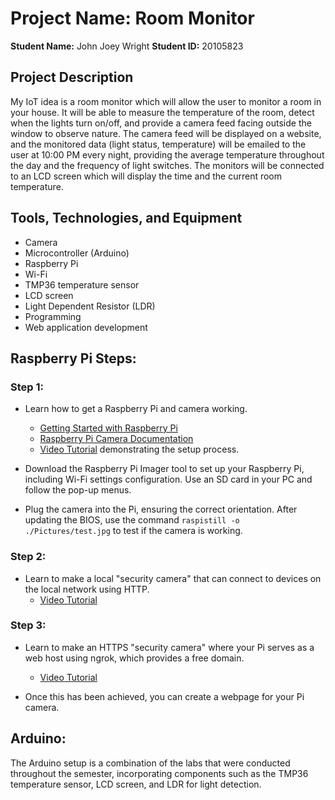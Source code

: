 # Project Name: Room Monitor

**Student Name:** John Joey Wright   **Student ID:** 20105823

## Project Description
My IoT idea is a room monitor which will allow the user to monitor a room in your house. It will be able to measure the temperature of the room, detect when the lights turn on/off, and provide a camera feed facing outside the window to observe nature. The camera feed will be displayed on a website, and the monitored data (light status, temperature) will be emailed to the user at 10:00 PM every night, providing the average temperature throughout the day and the frequency of light switches. The monitors will be connected to an LCD screen which will display the time and the current room temperature.

## Tools, Technologies, and Equipment
- Camera
- Microcontroller (Arduino)
- Raspberry Pi
- Wi-Fi
- TMP36 temperature sensor
- LCD screen
- Light Dependent Resistor (LDR)
- Programming
- Web application development

## Raspberry Pi Steps:
### Step 1:
- Learn how to get a Raspberry Pi and camera working.
  - [Getting Started with Raspberry Pi](https://www.raspberrypi.com/documentation/computers/getting-started.html)
  - [Raspberry Pi Camera Documentation](https://www.raspberrypi.com/documentation/accessories/camera.html#:~:text=an%20earthing%20strap.-,Connecting%20the%20Camera,contacts%20facing%20the%20HDMI%20port)
  - [Video Tutorial](https://www.youtube.com/watch?v=yhM1NhD-kGs) demonstrating the setup process.

- Download the Raspberry Pi Imager tool to set up your Raspberry Pi, including Wi-Fi settings configuration. Use an SD card in your PC and follow the pop-up menus.

- Plug the camera into the Pi, ensuring the correct orientation. After updating the BIOS, use the command `raspistill -o ./Pictures/test.jpg` to test if the camera is working.

### Step 2:
- Learn to make a local "security camera" that can connect to devices on the local network using HTTP.
  - [Video Tutorial](https://www.youtube.com/watch?v=qs3KhLDUBmk&list=LL)

### Step 3:
- Learn to make an HTTPS "security camera" where your Pi serves as a web host using ngrok, which provides a free domain.
  - [Video Tutorial](https://www.youtube.com/watch?v=p4L3g9Grl3k)

- Once this has been achieved, you can create a webpage for your Pi camera.

## Arduino:
The Arduino setup is a combination of the labs that were conducted throughout the semester, incorporating components such as the TMP36 temperature sensor, LCD screen, and LDR for light detection.

